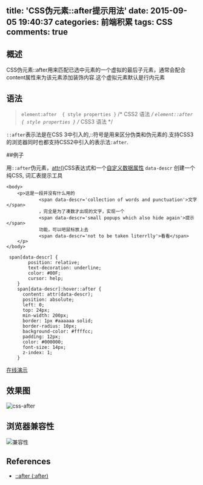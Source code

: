 title: 'CSS伪元素::after提示用法'
date: 2015-09-05 19:40:37
categories: 前端积累
tags: CSS
comments: true
---
## 概述

CSS伪元素::after用来匹配已选中元素的一个虚拟的最后子元素，通常会配合content属性来为该元素添加装饰内容.这个虚拟元素默认是行内元素
<!-- more -->
## 语法

> `element:after  { style properties }`  /* CSS2 语法 */
`element::after { style properties }`  /* CSS3 语法 */

`::after`表示法是在CSS 3中引入的,::符号是用来区分伪类和伪元素的.支持CSS3的浏览器同时也都支持CSS2中引入的表示法`:after`.

##例子

用`::after`伪元素，[attr()](https://developer.mozilla.org/en-US/docs/Web/CSS/attr)CSS表达式和一个[自定义数据属性](https://developer.mozilla.org/en-US/docs/Web/HTML/Global_attributes) `data-descr` 创建一个纯CSS, 词汇表提示工具

```
<body>
	<p>这是一段并没有什么用的
			<span data-descr='collection of words and punctuation'>文字</span>
			，完全是为了凑数才出现的文字，实现一个
			<span data-descr='small popups which also hide again'>提示</span>
			功能，可以吧鼠标放上去
			<span data-descr='not to be taken literrlly'>看看</span>
	</p>
</body>
```
```
 span[data-descr] {
        position: relative;
        text-decoration: underline;
        color: #00F;
        cursor: help;
    }
    span[data-descr]:hover::after {
      content: attr(data-descr);
      position: absolute;
      left: 0;
      top: 24px;
      min-width: 200px;
      border: 1px #aaaaaa solid;
      border-radius: 10px;
      background-color: #ffffcc;
      padding: 12px;
      color: #000000;
      font-size: 14px;
      z-index: 1;
    }
```
[在线演示](http://runjs.cn/code/hkmnji2p)

## 效果图

![css-after][1]
## 浏览器兼容性

![兼容性][2]
## References

- [::after (:after)](https://developer.mozilla.org/en-US/docs/Web/CSS/%3A%3Aafter)

[1]: http://7xjp74.com1.z0.glb.clouddn.com/css%20after.png
[2]: http://7xjp74.com1.z0.glb.clouddn.com/table.png
